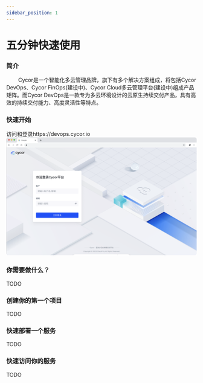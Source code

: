 ```yaml
---
sidebar_position: 1
---
```


# 五分钟快速使用
### 简介
&nbsp;&nbsp;&nbsp;&nbsp;&nbsp;&nbsp;&nbsp;&nbsp;Cycor是一个智能化多云管理品牌，旗下有多个解决方案组成，将包括Cycor DevOps、Cycor FinOps(建设中)、Cycor Cloud多云管理平台(建设中)组成产品矩阵。而Cycor DevOps是一款专为多云环境设计的云原生持续交付产品，具有高效的持续交付能力、高度灵活性等特点。

### 快速开始
访问和登录https://devops.cycor.io
![alt text](login.png)

### 你需要做什么？
TODO

### 创建你的第一个项目
TODO


### 快速部署一个服务
TODO

### 快速访问你的服务
TODO